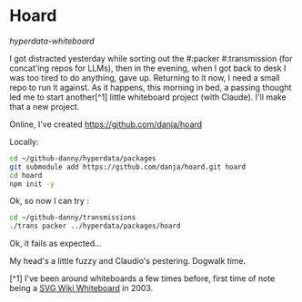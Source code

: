 # Hoard

*hyperdata-whiteboard*

I got distracted yesterday while sorting out the #:packer #:transmission (for concat'ing repos for LLMs), then in the evening, when I got back to desk I was too tired to do anything, gave up. Returning to it now, I need a small repo to run it against. As it happens, this morning in bed, a passing thought led me to start another[^1] little whiteboard project (with Claude). I'll make that a new project.

Online, I've created https://github.com/danja/hoard

Locally:
```sh
cd ~/github-danny/hyperdata/packages
git submodule add https://github.com/danja/hoard.git hoard
cd hoard
npm init -y
```

Ok, so now I can try :
```sh
cd ~/github-danny/transmissions
./trans packer ../hyperdata/packages/hoard
```

Ok, it fails as expected...

My head's a little fuzzy and Claudio's pestering. Dogwalk time.

[^1] I've been around whiteboards a few times before, first time of note being a [SVG Wiki Whiteboard](https://www.xml.com/pub/a/2003/11/19/svgwiki.html) in 2003.
